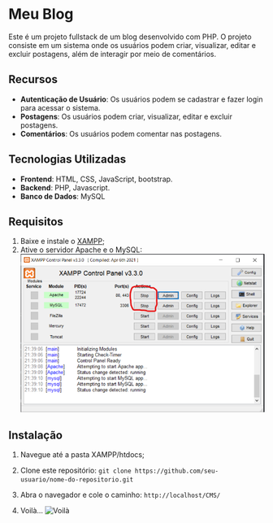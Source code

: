# Meu Blog

Este é um projeto fullstack de um blog desenvolvido com PHP. O projeto consiste em um sistema onde os usuários podem criar, visualizar, editar e excluir postagens, além de interagir por meio de comentários.

## Recursos

- **Autenticação de Usuário**: Os usuários podem se cadastrar e fazer login para acessar o sistema.
- **Postagens**: Os usuários podem criar, visualizar, editar e excluir postagens.
- **Comentários**: Os usuários podem comentar nas postagens.

## Tecnologias Utilizadas

- **Frontend**: HTML, CSS, JavaScript, bootstrap.
- **Backend**: PHP, Javascript.
- **Banco de Dados**: MySQL

## Requisitos

1. Baixe e instale o [XAMPP](https://www.apachefriends.org/pt_br/index.html);
2. Ative o servidor Apache e o MySQL:
   ![Ative os dois](xampp.png)

## Instalação

1. Navegue até a pasta XAMPP/htdocs;
   
2. Clone este repositório:
   ``` git clone https://github.com/seu-usuario/nome-do-repositorio.git ```
   
3. Abra o navegador e cole o caminho:
   ``` http://localhost/CMS/ ```
   
4. Voilà...
   ![Voilà](page.png)
